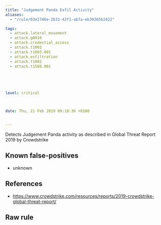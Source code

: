 ```yaml
---
title: "Judgement Panda Exfil Activity"
aliases:
  - "/rule/03e2746e-2b31-42f1-ab7a-eb39365b2422"

tags:
  - attack.lateral_movement
  - attack.g0010
  - attack.credential_access
  - attack.t1003
  - attack.t1003.001
  - attack.exfiltration
  - attack.t1002
  - attack.t1560.001





level: critical



date: Thu, 21 Feb 2019 09:18:36 +0100


---
```


Detects Judgement Panda activity as described in Global Threat Report 2019 by Crowdstrike

<!--more-->


## Known false-positives

* unknown



## References

* https://www.crowdstrike.com/resources/reports/2019-crowdstrike-global-threat-report/


## Raw rule
```yaml
title: Judgement Panda Exfil Activity
id: 03e2746e-2b31-42f1-ab7a-eb39365b2422
description: Detects Judgement Panda activity as described in Global Threat Report 2019 by Crowdstrike
references:
    - https://www.crowdstrike.com/resources/reports/2019-crowdstrike-global-threat-report/
author: Florian Roth
date: 2019/02/21
modified: 2020/08/27
tags:
    - attack.lateral_movement
    - attack.g0010
    - attack.credential_access
    - attack.t1003 # an old one
    - attack.t1003.001
    - attack.exfiltration
    - attack.t1002 # an old one
    - attack.t1560.001
logsource:
    category: process_creation
    product: windows
detection:
    selection1:
        CommandLine:
            - '*\ldifde.exe -f -n *'
            - '*\7za.exe a 1.7z *'
            - '* eprod.ldf'
            - '*\aaaa\procdump64.exe*'
            - '*\aaaa\netsess.exe*'
            - '*\aaaa\7za.exe*'
            - '*copy .\1.7z \\*'
            - '*copy \\client\c$\aaaa\\*'
    selection2:
        Image: C:\Users\Public\7za.exe
    condition: selection1 or selection2
falsepositives:
    - unknown
level: critical

```
